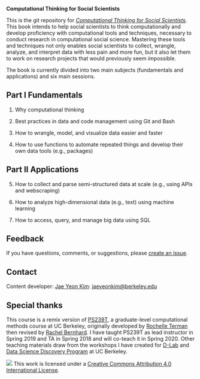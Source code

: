 **Computational Thinking for Social Scientists**

This is the git repository for [*Computational Thinking for Social Scientists*](https://jaeyk.github.io/PS239T/). This book intends to help social scientists to think computationally and develop proficiency with computational tools and techniques, necessary to conduct research in computational social science. Mastering these tools and techniques not only enables social scientists to collect, wrangle, analyze, and interpret data with less pain and more fun, but it also let them to work on research projects that would previously seem impossible.

The book is currently divided into two main subjects (fundamentals and applications) and six main sessions. 

## Part I Fundamentals

1. Why computational thinking

2. Best practices in data and code management using Git and Bash

3. How to wrangle, model, and visualize data easier and faster

4. How to use functions to automate repeated things and develop their own data tools (e.g., packages)

## Part II Applications

5. How to collect and parse semi-structured data at scale (e.g., using APIs and webscraping)

6. How to analyze high-dimensional data (e.g., text) using machine learning

7. How to access, query, and manage big data using SQL

## Feedback 
If you have questions, comments, or suggestions, please [create an issue](https://github.com/jaeyk/ctss/issues). 

## Contact
Content developer: [Jae Yeon Kim](https://jaeyk.github.io/): jaeyeonkim@berkeley.edu

## Special thanks 
This course is a remix version of [PS239T](https://github.com/rochelleterman/PS239T), a graduate-level computational methods course at UC Berkeley, originally developed by [Rochelle Terman](http://rochelleterman.com/) then revised by [Rachel Bernhard](http://rachelbernhard.com/). I have taught PS239T as lead instructor in Spring 2019 and TA in Spring 2018 and will co-teach it in Spring 2020. Other teaching materials draw from the workshops I have created for [D-Lab](https://dlab.berkeley.edu/) and [Data Science Discovery Program](https://data.berkeley.edu/research/discovery-program-home) at UC Berkeley. 

![](https://i.creativecommons.org/l/by/4.0/88x31.png) This work is licensed under a [Creative Commons Attribution 4.0 International License](https://creativecommons.org/licenses/by/4.0/).
